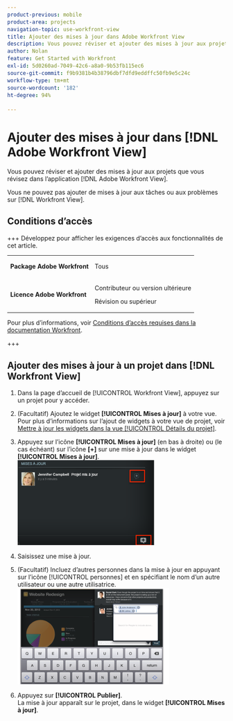 ```yaml
---
product-previous: mobile
product-area: projects
navigation-topic: use-workfront-view
title: Ajouter des mises à jour dans Adobe Workfront View
description: Vous pouvez réviser et ajouter des mises à jour aux projets que vous révisez dans l’application [!DNL Adobe Workfront]  View.
author: Nolan
feature: Get Started with Workfront
exl-id: 5d0260ad-7049-42c6-a8a0-9b53fb115ec6
source-git-commit: f9b9381b4b38796dbf7dfd9eddffc50fb9e5c24c
workflow-type: tm+mt
source-wordcount: '182'
ht-degree: 94%

---
```


# Ajouter des mises à jour dans [!DNL Adobe Workfront View]

Vous pouvez réviser et ajouter des mises à jour aux projets que vous révisez dans l’application [!DNL Adobe Workfront View].

Vous ne pouvez pas ajouter de mises à jour aux tâches ou aux problèmes sur [!DNL Workfront View].

## Conditions d’accès

+++ Développez pour afficher les exigences d’accès aux fonctionnalités de cet article.

<table style="table-layout:auto"> 
 <col> 
 </col> 
 <col> 
 </col> 
 <tbody> 
  <tr> 
   <td role="rowheader"><strong>Package Adobe Workfront</strong></td> 
   <td> <p>Tous</p> </td> 
  </tr> 
  <tr> 
   <td role="rowheader"><strong>Licence Adobe Workfront</strong></td> 
   <td> 
   <p>Contributeur ou version ultérieure</p>
   <p>Révision ou supérieur</p> </td> 
  </tr> 
 </tbody> 
</table>

Pour plus d’informations, voir [Conditions d’accès requises dans la documentation Workfront](/help/quicksilver/administration-and-setup/add-users/access-levels-and-object-permissions/access-level-requirements-in-documentation.md).

+++

## Ajouter des mises à jour à un projet dans [!DNL Workfront View]

1. Dans la page d’accueil de [!UICONTROL Workfront View], appuyez sur un projet pour y accéder.
1. (Facultatif) Ajoutez le widget **[!UICONTROL Mises à jour]** à votre vue.\
   Pour plus d’informations sur l’ajout de widgets à votre vue de projet, voir [Mettre à jour les widgets dans la vue [!UICONTROL Détails du projet]](../../../workfront-basics/mobile-apps/using-workfront-view/update-widgets-in-workfront-view.md).

1. Appuyez sur l’icône **[!UICONTROL Mises à jour]** (en bas à droite) ou (le cas échéant) sur l’icône **[+]** sur une mise à jour dans le widget **[!UICONTROL Mises à jour]**.\
   ![[!DNL workfront_view_updates_icon].png](assets/workfront-view-updates-icon-315x196.png)

1. Saisissez une mise à jour.
1. (Facultatif) Incluez d’autres personnes dans la mise à jour en appuyant sur l’icône [!UICONTROL personnes] et en spécifiant le nom d’un autre utilisateur ou une autre utilisatrice.\
   ![Mises à jour dans l’application mobile](assets/screen-shot-2014-002-21-at-2.57.44-pm-350x222.png)

1. Appuyez sur **[!UICONTROL Publier]**.\
   La mise à jour apparaît sur le projet, dans le widget **[!UICONTROL Mises à jour]**.
